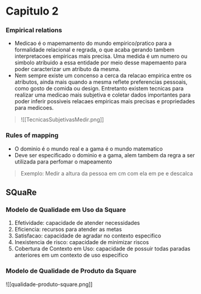 # Capitulo 2
### Empirical  relations
    
- Medicao é o mapemamento do mundo empirico/pratico para a formalidade relacional e regrada, o que acaba gerando tambem interpretacoes empiricas mais precisa. Uma medida é um numero ou simbolo atribuido a essa entidade por meio desse mapemaento para poder caracterizar um atributo da mesma.
- Nem sempre existe um concenso a cerca da relacao empirica entre os atributos, ainda mais quando a mesma reflete preferencias pessoais, como gosto de comida ou design. Entretanto existem tecnicas para realizar uma medicao mais subjetiva e coletar dados importantes para poder inferir possiveis relacaes empiricas mais precisas e propriedades para medicoes.
> ![[TecnicasSubjetivasMedir.png]]

### Rules of mapping

- O dominio é o mundo real e a gama é o mundo matematico
- Deve ser especificado o dominio e a gama, alem tambem da regra a ser utilizada para perfomar o mapeamento

> Exemplo: Medir a altura da pessoa em cm com ela em pe e descalca

## SQuaRe
### Modelo de Qualidade em Uso da Square
1. Efetividade: capacidade de atender necessidades
2. Eficiencia: recursos para atender as metas
3. Satisfacao: capacidade de agradar no contexto especifico
4. Inexistencia de risco: capacidade de minimizar riscos
5. Cobertura de Contexto em Uso: capacidade de possuir todas paradas anteriores em um contexto de uso especifico

### Modelo de Qualidade de Produto da Square

![[qualidade-produto-square.png]]